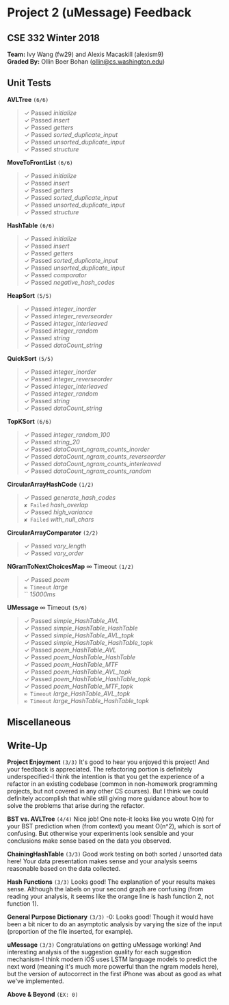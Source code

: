 # Project 2 (uMessage) Feedback #
## CSE 332 Winter 2018 ##

**Team:** Ivy Wang (fw29) and Alexis Macaskill (alexism9) <br />
**Graded By:** Ollin Boer Bohan (ollin@cs.washington.edu)
<br>

## Unit Tests ##

**AVLTree**  `(6/6)`
> ✓ Passed *initialize* <br>
> ✓ Passed *insert* <br>
> ✓ Passed *getters* <br>
> ✓ Passed *sorted_duplicate_input* <br>
> ✓ Passed *unsorted_duplicate_input* <br>
> ✓ Passed *structure* <br>

**MoveToFrontList**  `(6/6)`
> ✓ Passed *initialize* <br>
> ✓ Passed *insert* <br>
> ✓ Passed *getters* <br>
> ✓ Passed *sorted_duplicate_input* <br>
> ✓ Passed *unsorted_duplicate_input* <br>
> ✓ Passed *structure* <br>

**HashTable**  `(6/6)`
> ✓ Passed *initialize* <br>
> ✓ Passed *insert* <br>
> ✓ Passed *getters* <br>
> ✓ Passed *sorted_duplicate_input* <br>
> ✓ Passed *unsorted_duplicate_input* <br>
> ✓ Passed *comparator* <br>
> ✓ Passed *negative_hash_codes* <br>

**HeapSort**  `(5/5)`
> ✓ Passed *integer_inorder* <br>
> ✓ Passed *integer_reverseorder* <br>
> ✓ Passed *integer_interleaved* <br>
> ✓ Passed *integer_random* <br>
> ✓ Passed *string* <br>
> ✓ Passed *dataCount_string* <br>

**QuickSort**  `(5/5)`
> ✓ Passed *integer_inorder* <br>
> ✓ Passed *integer_reverseorder* <br>
> ✓ Passed *integer_interleaved* <br>
> ✓ Passed *integer_random* <br>
> ✓ Passed *string* <br>
> ✓ Passed *dataCount_string* <br>

**TopKSort**  `(6/6)`
> ✓ Passed *integer_random_100* <br>
> ✓ Passed *string_20* <br>
> ✓ Passed *dataCount_ngram_counts_inorder* <br>
> ✓ Passed *dataCount_ngram_counts_reverseorder* <br>
> ✓ Passed *dataCount_ngram_counts_interleaved* <br>
> ✓ Passed *dataCount_ngram_counts_random* <br>

**CircularArrayHashCode**  `(1/2)`
> ✓ Passed *generate_hash_codes* <br>
> `✘ Failed` *hash_overlap* <br>
> ✓ Passed *high_variance* <br>
> `✘ Failed` *with_null_chars* <br>

**CircularArrayComparator**  `(2/2)`
> ✓ Passed *vary_length* <br>
> ✓ Passed *vary_order* <br>

**NGramToNextChoicesMap** ∞ Timeout `(1/2)`
> ✓ Passed *poem* <br>
> `∞ Timeout` *large* <br>
> `` *15000ms* <br>

**UMessage** ∞ Timeout `(5/6)`
> ✓ Passed *simple_HashTable_AVL* <br>
> ✓ Passed *simple_HashTable_HashTable* <br>
> ✓ Passed *simple_HashTable_AVL_topk* <br>
> ✓ Passed *simple_HashTable_HashTable_topk* <br>
> ✓ Passed *poem_HashTable_AVL* <br>
> ✓ Passed *poem_HashTable_HashTable* <br>
> ✓ Passed *poem_HashTable_MTF* <br>
> ✓ Passed *poem_HashTable_AVL_topk* <br>
> ✓ Passed *poem_HashTable_HashTable_topk* <br>
> ✓ Passed *poem_HashTable_MTF_topk* <br>
> `∞ Timeout` *large_HashTable_AVL_topk* <br>
> `∞ Timeout` *large_HashTable_HashTable_topk* <br>

## Miscellaneous ##













## Write-Up ##

**Project Enjoyment**
`(3/3)`
It's good to hear you enjoyed this project!  And your feedback is appreciated. The refactoring portion is definitely underspecified-I think the intention is that you get the experience of a refactor in an existing codebase (common in non-homework programming projects, but not covered in any other CS courses). But I think we could definitely accomplish that while still giving more guidance about how to solve the problems that arise during the refactor.

**BST vs. AVLTree**
`(4/4)`
Nice job! One note-it looks like you wrote O(n) for your BST prediction when (from context) you meant O(n^2), which is sort of confusing. But otherwise your experiments look sensible and your conclusions make sense based on the data you observed.

**ChainingHashTable**
`(3/3)`
Good work testing on both sorted / unsorted data here! Your data presentation makes sense and your analysis seems reasonable based on the data collected.

**Hash Functions**
`(3/3)`
Looks good! The explanation of your results makes sense. Although the labels on your second graph are confusing (from reading your analysis, it seems like the orange line is hash function 2, not function 1).

**General Purpose Dictionary**
`(3/3)`
-0: Looks good! Though it would have been a bit nicer to do an asymptotic analysis by varying the size of the input (proportion of the file inserted, for example).

**uMessage**
`(3/3)`
Congratulations on getting uMessage working! And interesting analysis of the suggestion quality for each suggestion mechanism-I think modern iOS uses LSTM language models to predict the next word (meaning it's much more powerful than the ngram models here), but the version of autocorrect in the first iPhone was about as good as what we've implemented.

**Above & Beyond**
`(EX: 0)`
